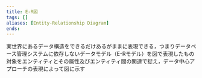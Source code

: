 ```yaml
---
title: E-R図
tags: []
aliases: [Entity-Relationship Diagram]
ends: 
---
```

実世界にあるデータ構造をできるだけあるがままに表現できる，つまりデータベース管理システムに依存しないデータモデル（E-Rモデル）を図で表現したもの
対象をエンティティとその属性及びエンティティ間の関連で捉え，データ中心アプローチの表現によって図に示す
